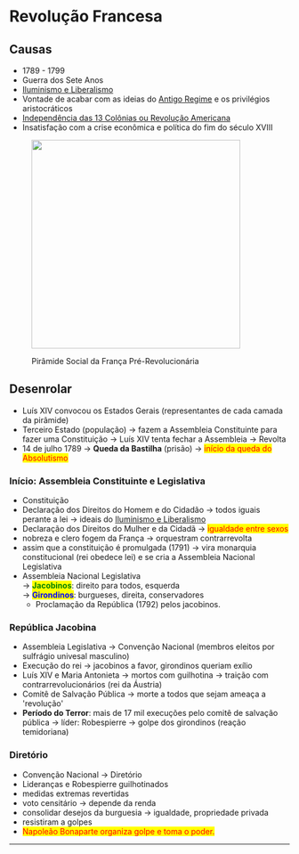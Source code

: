 # Revolução Francesa

## Causas

* 1789 - 1799
* Guerra dos Sete Anos
* [Iluminismo e Liberalismo](iluminismo-e-liberalismo.md)
* Vontade de acabar com as ideias do [Antigo Regime](../conceitos-avulsos/antigo-regime.md) e os privilégios aristocráticos
* [Independência das 13 Colônias ou Revolução Americana](independencia-das-13-colonias-ou-revolucao-americana.md)
* Insatisfação com a crise econômica e política do fim do século XVIII

<figure><img src="https://i.imgur.com/KOFMuh6.png" alt="" width="375"><figcaption><p>Pirâmide Social da França Pré-Revolucionária</p></figcaption></figure>

## Desenrolar

* Luís XIV convocou os Estados Gerais (representantes de cada camada da pirâmide)
* Terceiro Estado (população) → fazem a Assembleia Constituinte para fazer uma Constituição → Luís XIV tenta fechar a Assembleia → Revolta
* 14 de julho 1789 → **Queda da Bastilha** (prisão) → <mark style="color:red;">início da queda do Absolutismo</mark>

### Início: Assembleia Constituinte e Legislativa

* Constituição
* Declaração dos Direitos do Homem e do Cidadão → todos iguais perante a lei → ideais do [Iluminismo e Liberalismo](iluminismo-e-liberalismo.md)
* Declaração dos Direitos do Mulher e da Cidadã → <mark style="color:red;">igualdade entre sexos</mark>
* nobreza e clero fogem da França → orquestram contrarrevolta
* assim que a constituição é promulgada (1791) → vira monarquia constitucional (rei obedece lei) e se cria a Assembleia Nacional Legislativa
* Assembleia Nacional Legislativa \
  → <mark style="color:green;">**Jacobinos**</mark>: direito para todos, esquerda \
  → <mark style="color:blue;">**Girondinos**</mark>: burgueses, direita, conservadores
  * Proclamação da República (1792) pelos jacobinos.

### República Jacobina

* Assembleia Legislativa → Convenção Nacional (membros eleitos por sulfrágio univesal masculino)
* Execução do rei → jacobinos a favor, girondinos queriam exílio
* Luís XIV e Maria Antonieta → mortos com guilhotina → traição com contrarrevolucionários (rei da Áustria)
* Comitê de Salvação Pública → morte a todos que sejam ameaça a 'revolução'
* **Período do Terror**: mais de 17 mil execuções pelo comitê de salvação pública → líder: Robespierre → golpe dos girondinos (reação temidoriana)

### Diretório

* Convenção Nacional → Diretório
* Lideranças e Robespierre guilhotinados
* medidas extremas revertidas
* voto censitário → depende da renda
* consolidar desejos da burguesia → igualdade, propriedade privada
* resistiram a golpes
* <mark style="color:red;">Napoleão Bonaparte organiza golpe e toma o poder.</mark>

***
